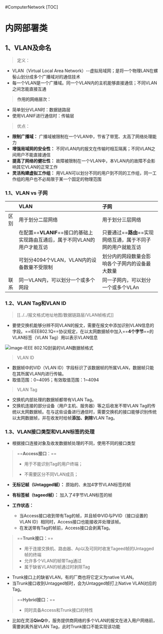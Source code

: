 #ComputerNetwork
[TOC]

# 内网部署类

## 1、VLAN及命名

> 定义：

- VLAN（Virtual Local Area Network）--虚拟局域网；是将一个物理LAN在螺髻山划分成多个广播域对的通信技术
- 每一个VLAN是一个广播域。同一个VLAN内的主机能够直接通信；不同VLAN之间怎能直接互通

> **作用的网络层次：**

- 简单划分VLAN时：数据链路层
- 使用VLANIF进行通信时：传输层



> 优点：

- **限制广播域：** 广播域被限制在一个VLAN中，节省了带宽、太高了网络处理能力
- **增强局域网的安全性：** 不同VLAN内的报文在传输时相互隔离；不同VLAN之间用户不能直接通信
- **提高了网络的健壮性：** 故障被限制在一个VLAN中，本VLAN内的故障不会影响其它VLAN的正常工作
- **灵活构建虚拟工作组：** 用VLAN可以划分不同的用户到不同的工作组，同一工作组的用户也不必局限于某一个固定的物理范围



### 1.1、VLAN vs 子网

|      | VLAN                                                         | 子网                                                         |
| :--: | :----------------------------------------------------------- | :----------------------------------------------------------- |
| 区别 | 用于划分二层网络                                             | 用于划分三层网络                                             |
|      | 在配置==**VLANIF**==接口的基础上实现路由互通后，属于不同VLAN的用户才能互访 | 只要通过==**路由**==实现网络互通，属于不同子网的用户就能互访 |
|      | 可划分4094个VLAN，VLAN内的设备数量不受限制                   | 划分内的网段数量会影响各个子网内的设备最大数量               |
| 联系 | 同一VLAN内，可以划分一个或多个网段                           | 同一子网内，可以划分一个或多个VLAn                           |



### 1.2、VLAN Tag和VLAN ID
> [[../../报文格式地址地图/数据链路层/VLAN帧格式]]

- 要使交换机能够分辨不同VLAN的报文，需要在报文中添加识别VLAN信息的字段。==IEEE802.1Q==协议规定，在以太网数据帧中加入==**4个字节**==的VLAN标签（VLAN Tag）用以表示VLAN信息

![image-IEEE 802.1Q封装的VLAN数据帧格式](https://download.huawei.com/mdl/image/download?uuid=6b7f04dbe20643d3a42fe55ad4eb6cef)

> VLAN ID

- 数据帧中的VID（VLAN ID）字段标识了该数据帧的所属VLAN，数据帧只能在其所属VLAN内进行传输。
- 取值范围：0\~4095；有效取值范围：1~4094

> VLAN Tag

- 交换机内部处理的数据帧都带有VLAN Tag。
- 交换机连接的部分设备（用户主机、服务器）等之后收发不带VLAN Tag的传统以太网数据帧。在与这些设备进行通信时，需要交换机的接口能够识别传统以太网数据帧，并在收发时给帧**添加、剥除**VLAN Tag。

### 1.3、VLAN接口类型和VLAN标签的处理

- 根据接口连接对象及收发数据帧处理的不同，使用不同的接口类型

> ==**Access接口**：==
>
> - 用于不能识别Tag的用户终端；
>
> - 不需要区分不同VLAN成员；

- **无标记帧（Untagged帧）：** 原始的、未加4字节VLAN标签的帧
- **有标签帧（tageed帧）：** 加入了4字节VLAN标签的帧

- **工作状态：**
  - 当Access接口收到带有Tag的帧，并且帧中VID与PVID（接口设置的VLAN ID）相同时，Access接口也能接收并处理该帧。
  - 在发送带有Tag的帧前，Access接口会剥离Tag。

> ==**Trunk接口：**==
>
> - 用于连接交换机、路由器、Ap以及可同时收发Tageed帧的Untagged帧的终端
> - 允许多个VLAN的帧带Tag通过
> - 属于缺省VLAN的帧通过时剥除Tag

- Trunk接口上的缺省VLAN，有的厂商也将它定义为native VLAN。
- 当Trunk接口收到Untagged帧时，会为Untagged帧打上Native VLAN对应的Tag。

> ==**Hybrid接口：**==
>
> - 同时具备Access和Trunk接口的特性

- 比如在灵活**QinQ**中，服务提供商网络的多个VLAN的报文在进入用户网络前，需要剥离外层VLAN Tag，此时Trunk接口不能实现该功能




















